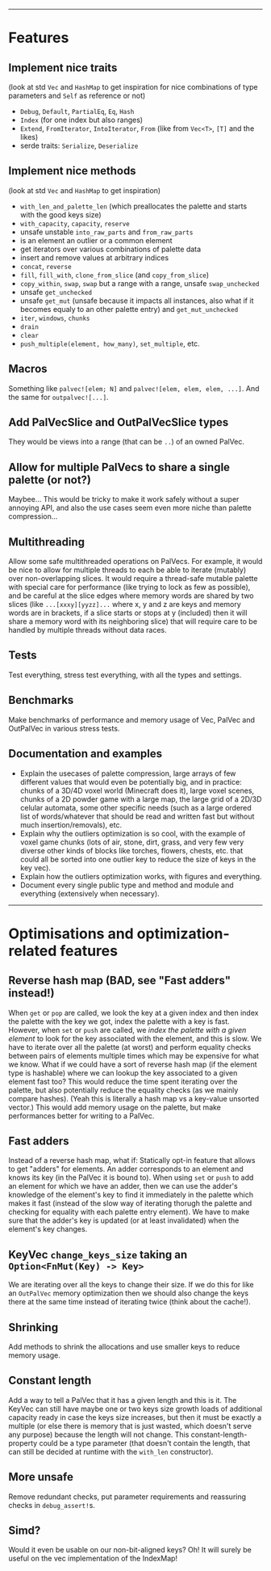 
-----------------------------

# Features

## Implement nice traits
(look at std `Vec` and `HashMap` to get inspiration for nice combinations of type parameters and `Self` as reference or not)
- `Debug`, `Default`, `PartialEq`, `Eq`, `Hash`
- `Index` (for one index but also ranges)
- `Extend`, `FromIterator`, `IntoIterator`, `From` (like from `Vec<T>`, `[T]` and the likes)
- serde traits: `Serialize`, `Deserialize`

## Implement nice methods
(look at std `Vec` and `HashMap` to get inspiration)
- `with_len_and_palette_len` (which preallocates the palette and starts with the good keys size)
- `with_capacity`, `capacity`, `reserve`
- unsafe unstable `into_raw_parts` and `from_raw_parts`
- is an element an outlier or a common element
- get iterators over various combinations of palette data
- insert and remove values at arbitrary indices
- `concat`, `reverse`
- `fill`, `fill_with`, `clone_from_slice` (and `copy_from_slice`)
- `copy_within`, `swap`, `swap` but a range with a range, unsafe `swap_unchecked`
- unsafe `get_unchecked`
- unsafe `get_mut` (unsafe because it impacts all instances, also what if it becomes equaly to an other palette entry) and `get_mut_unchecked`
- `iter`, `windows`, `chunks`
- `drain`
- `clear`
- `push_multiple(element, how_many)`, `set_multiple`, etc.

## Macros
Something like `palvec![elem; N]` and `palvec![elem, elem, elem, ...]`.
And the same for `outpalvec![...]`.

## Add PalVecSlice and OutPalVecSlice types
They would be views into a range (that can be `..`) of an owned PalVec.

## Allow for multiple PalVecs to share a single palette (or not?)
Maybee... This would be tricky to make it work safely without a super annoying API, and also the use cases seem even more niche than palette compression...

## Multithreading
Allow some safe multithreaded operations on PalVecs.
For example, it would be nice to allow for multiple threads to each be able to iterate (mutably) over non-overlapping slices. It would require a thread-safe mutable palette with special care for performance (like trying to lock as few as possible), and be careful at the slice edges where memory words are shared by two slices (like `...[xxxy][yyzz]...` where x, y and z are keys and memory words are in brackets, if a slice starts or stops at y (included) then it will share a memory word with its neighboring slice) that will require care to be handled by multiple threads without data races.

## Tests
Test everything, stress test everything, with all the types and settings.

## Benchmarks
Make benchmarks of performance and memory usage of Vec, PalVec and OutPalVec in various stress tests.

## Documentation and examples
- Explain the usecases of palette compression, large arrays of few different values that would even be potentially big, and in practice: chunks of a 3D/4D voxel world (Minecraft does it), large voxel scenes, chunks of a 2D powder game with a large map, the large grid of a 2D/3D celular automata, some other specific needs (such as a large ordered list of words/whatever that should be read and written fast but without much insertion/removals), etc.
- Explain why the outliers optimization is so cool, with the example of voxel game chunks (lots of air, stone, dirt, grass, and very few very diverse other kinds of blocks like torches, flowers, chests, etc. that could all be sorted into one outlier key to reduce the size of keys in the key vec).
- Explain how the outliers optimization works, with figures and everything.
- Document every single public type and method and module and everything (extensively when necessary).

-----------------------------

# Optimisations and optimization-related features

## Reverse hash map (BAD, see "Fast adders" instead!)
When `get` or `pop` are called, we look the key at a given index and then index the palette with the key we got, index the palette with a key is fast. However, when `set` or `push` are called, we *index the palette with a given element* to look for the key associated with the element, and this is slow. We have to iterate over all the palette (at worst) and perform equality checks between pairs of elements multiple times which may be expensive for what we know.
What if we could have a sort of reverse hash map (if the element type is hashable) where we can lookup the key associated to a given element fast too? This would reduce the time spent iterating over the palette, but also potentially reduce the equality checks (as we mainly compare hashes). (Yeah this is literally a hash map vs a key-value unsorted vector.)
This would add memory usage on the palette, but make performances better for writing to a PalVec.

## Fast adders
Instead of a reverse hash map, what if:
Statically opt-in feature that allows to get "adders" for elements. An adder corresponds to an element and knows its key (in the PalVec it is bound to). When using `set` or `push` to add an element for which we have an adder, then we can use the adder's knowledge of the element's key to find it immediately in the palette which makes it fast (instead of the slow way of iterating thorugh the palette and checking for equality with each palette entry element). We have to make sure that the adder's key is updated (or at least invalidated) when the element's key changes.

## KeyVec `change_keys_size` taking an `Option<FnMut(Key) -> Key>`
We are iterating over all the keys to change their size. If we do this for like an `OutPalVec` memory optimization then we should also change the keys there at the same time instead of iterating twice (think about the cache!).

## Shrinking
Add methods to shrink the allocations and use smaller keys to reduce memory usage.

## Constant length
Add a way to tell a PalVec that it has a given length and this is it. The KeyVec can still have maybe one or two keys size growth loads of additional capacity ready in case the keys size increases, but then it must be exactly a multiple (or else there is memory that is just wasted, which doesn't serve any purpose) because the length will not change. This constant-length-property could be a type parameter (that doesn't contain the length, that can still be decided at runtime with the `with_len` constructor).

## More unsafe
Remove redundant checks, put parameter requirements and reassuring checks in `debug_assert!`s.

## Simd?
Would it even be usable on our non-bit-aligned keys?
Oh! It will surely be useful on the vec implementation of the IndexMap!
